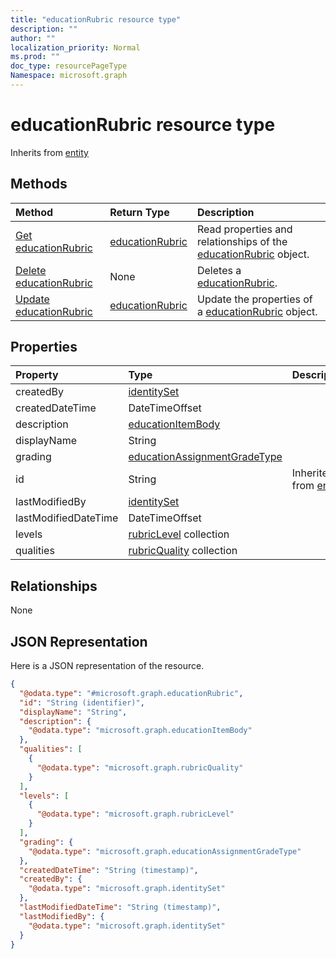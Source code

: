 ```yaml
---
title: "educationRubric resource type"
description: ""
author: ""
localization_priority: Normal
ms.prod: ""
doc_type: resourcePageType
Namespace: microsoft.graph
---
```



# educationRubric resource type




Inherits from [entity](../resources/entity.md)

## Methods
|Method|Return Type|Description|
|:---|:---|:---|
|[Get educationRubric](../api/educationrubric-get.md)|[educationRubric](../resources/educationRubric.md)|Read properties and relationships of the [educationRubric](../resources/educationrubric.md) object.|
|[Delete educationRubric](../api/educationrubric-delete.md)|None|Deletes a [educationRubric](../resources/educationrubric.md).|
|[Update educationRubric](../api/educationrubric-update.md)|[educationRubric](../resources/educationRubric.md)|Update the properties of a [educationRubric](../resources/educationrubric.md) object.|

## Properties
|Property|Type|Description|
|:---|:---|:---|
|createdBy|[identitySet](../resources/identitySet.md)||
|createdDateTime|DateTimeOffset||
|description|[educationItemBody](../resources/educationItemBody.md)||
|displayName|String||
|grading|[educationAssignmentGradeType](../resources/educationAssignmentGradeType.md)||
|id|String| Inherited from [entity](../resources/entity.md)|
|lastModifiedBy|[identitySet](../resources/identitySet.md)||
|lastModifiedDateTime|DateTimeOffset||
|levels|[rubricLevel](../resources/rubricLevel.md) collection||
|qualities|[rubricQuality](../resources/rubricQuality.md) collection||

## Relationships
None

## JSON Representation
Here is a JSON representation of the resource.
<!-- {
  "blockType": "resource",
  "keyProperty": "id",
  "@odata.type": "microsoft.graph.educationRubric",
  "baseType": "microsoft.graph.entity",
  "openType": false
}
-->
``` json
{
  "@odata.type": "#microsoft.graph.educationRubric",
  "id": "String (identifier)",
  "displayName": "String",
  "description": {
    "@odata.type": "microsoft.graph.educationItemBody"
  },
  "qualities": [
    {
      "@odata.type": "microsoft.graph.rubricQuality"
    }
  ],
  "levels": [
    {
      "@odata.type": "microsoft.graph.rubricLevel"
    }
  ],
  "grading": {
    "@odata.type": "microsoft.graph.educationAssignmentGradeType"
  },
  "createdDateTime": "String (timestamp)",
  "createdBy": {
    "@odata.type": "microsoft.graph.identitySet"
  },
  "lastModifiedDateTime": "String (timestamp)",
  "lastModifiedBy": {
    "@odata.type": "microsoft.graph.identitySet"
  }
}
```

